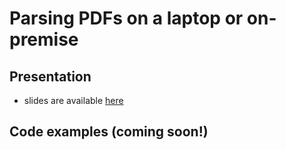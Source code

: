 # Parsing PDFs on a laptop or on-premise

## Presentation
- slides are available [here](presentation.pdf)

## Code examples (coming soon!)

